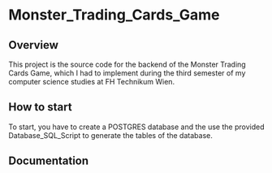 # Monster_Trading_Cards_Game
## Overview
This project is the source code for the backend of the Monster Trading Cards Game, which I had to implement during the third semester of my computer science studies at FH Technikum Wien.

## How to start
To start, you have to create a POSTGRES database and the use the provided Database_SQL_Script to generate the tables of the database.
## Documentation
